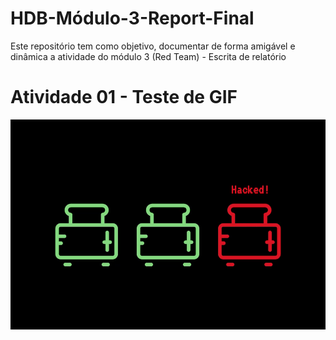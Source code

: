 # HDB-Módulo-3-Report-Final
Este repositório tem como objetivo, documentar de forma amigável e dinâmica a atividade do módulo 3 (Red Team) - Escrita de relatório

# Atividade 01 - Teste de GIF

![hacked](\gifs\hacked.gif)
